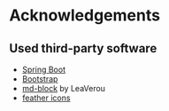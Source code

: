 # Acknowledgements

## Used third-party software
- [Spring Boot](https://github.com/spring-projects/spring-boot/blob/main/LICENSE.txt)
- [Bootstrap](https://github.com/twbs/bootstrap/blob/v4.0.0/LICENSE)
- [md-block](https://github.com/LeaVerou/md-block/blob/main/LICENSE) by LeaVerou
- [feather icons](https://github.com/feathericons/feather/blob/master/LICENSE) 